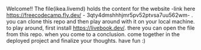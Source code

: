 Welcome!! The file(ikea.livemd) holds the content for the website -link here https://freecodecamp.fly.dev/ - 3qty4dmshhhjmr5pv52ptvsa7uu562wm- . you can clone this repo and then play around with it on your local machine.
to play around, first install https://livebook.dev/. there you can open the file from this repo.
when you come to a conclusion. come together in the deployed project and finalize your thoughts. have fun :)
